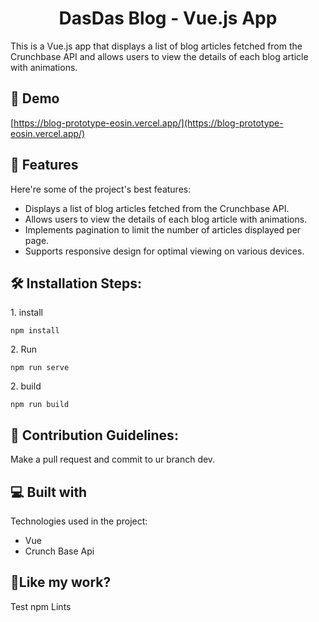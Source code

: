 <h1 align="center" id="title">DasDas Blog - Vue.js App</h1>

<p id="description">This is a Vue.js app that displays a list of blog articles fetched from the Crunchbase API and allows users to view the details of each blog article with animations.</p>

<h2>🚀 Demo</h2>

[https://blog-prototype-eosin.vercel.app/](https://blog-prototype-eosin.vercel.app/)



<h2>🧐 Features</h2>

Here're some of the project's best features:

*   Displays a list of blog articles fetched from the Crunchbase API.
*   Allows users to view the details of each blog article with animations.
*   Implements pagination to limit the number of articles displayed per page.
*   Supports responsive design for optimal viewing on various devices.

<h2>🛠️ Installation Steps:</h2>

<p>1. install</p>

```
npm install
```

<p>2. Run</p>

```
npm run serve
```

<p>2. build</p>

```
npm run build
```

<h2>🍰 Contribution Guidelines:</h2>

Make a pull request and commit to ur branch dev.



<h2>💻 Built with</h2>

Technologies used in the project:

*   Vue
*   Crunch Base Api

<h2>💖Like my work?</h2>

Test npm Lints
